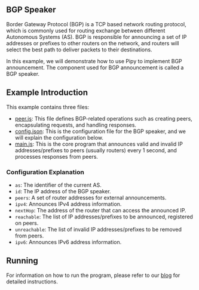 ## BGP Speaker

Border Gateway Protocol (BGP) is a TCP based network routing protocol, which is commonly used for routing exchange between different Autonomous Systems (AS). BGP is responsible for announcing a set of IP addresses or prefixes to other routers on the network, and routers will select the best path to deliver packets to their destinations.

In this example, we will demonstrate how to use Pipy to implement BGP announcement. The component used for BGP announcement is called a BGP speaker.

##  Example Introduction

This example contains three files:

- [peer.js](./peer.js): This file defines BGP-related operations such as creating peers, encapsulating requests, and handling responses.
- [config.json](./config.json): This is the configuration file for the BGP speaker, and we will explain the configuration below.
- [main.js](./main.js): This is the core program that announces valid and invalid IP addresses/prefixes to peers (usually routers) every 1 second, and processes responses from peers.

### Configuration Explanation

- `as`: The identifier of the current AS.
- `id`: The IP address of the BGP speaker.
- `peers`: A set of router addresses for external announcements.
- `ipv4`: Announces IPv4 address information.
- `nextHop`: The address of the router that can access the announced IP.
- `reachable`: The list of IP addresses/prefixes to be announced, registered on peers.
- `unreachable`: The list of invalid IP addresses/prefixes to be removed from peers.
- `ipv6`: Announces IPv6 address information.

## Running

For information on how to run the program, please refer to our [blog](https://blog.flomesh.cn/implement-bgp-speaker-with-pipy/) for detailed instructions.
